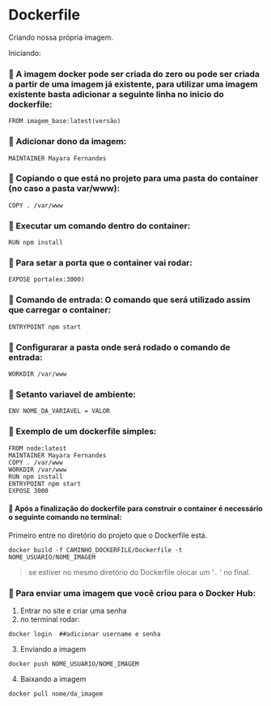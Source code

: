  # Dockerfile

Criando nossa própria imagem.

Iniciando: 

### :small_orange_diamond: A imagem docker pode ser criada do zero ou pode ser criada a partir de uma imagem já existente, para utilizar uma imagem existente basta adicionar a seguinte linha no inicio do dockerfile:

```
FROM imagem_base:latest(versão)
```

### :small_orange_diamond: Adicionar dono da imagem:

```
MAINTAINER Mayara Fernandes
```

### :small_orange_diamond: Copiando o que está no projeto para uma pasta do container (no caso a pasta var/www):

```
COPY . /var/www
```
### :small_orange_diamond: Executar um comando dentro do container:

```
RUN npm install
```

### :small_orange_diamond: Para setar a porta que o container vai rodar:

```
EXPOSE porta(ex:3000)
```

### :small_orange_diamond: Comando de entrada: O comando que será utilizado assim que carregar o container:

```
ENTRYPOINT npm start
```

### :small_orange_diamond: Configurarar a pasta onde será rodado o comando de entrada:

```
WORKDIR /var/www
```

### :small_orange_diamond: Setanto variavel de ambiente:

```
ENV NOME_DA_VARIAVEL = VALOR
```

### :small_orange_diamond: Exemplo de um dockerfile simples:

```
FROM node:latest
MAINTAINER Mayara Fernandes
COPY . /var/www
WORKDIR /var/www
RUN npm install
ENTRYPOINT npm start
EXPOSE 3000
```

#### :small_orange_diamond: **Após** a finalização do dockerfile para construir o container é necessário o seguinte comando no terminal:

Primeiro entre no diretório do projeto que o Dockerfile está.

```
docker build -f CAMINHO_DOCKERFILE/Dockerfile -t NOME_USUARIO/NOME_IMAGEM
```
> se estiver no mesmo diretório do Dockerfile olocar um '`.` ' no final. 

### :small_orange_diamond: Para enviar uma imagem que você criou para o Docker Hub:

1. Entrar no site e criar uma senha
2. no terminal rodar: 

```
docker login  ##adicionar username e senha
```
3. Enviando a imagem

```
docker push NOME_USUARIO/NOME_IMAGEM
```

4. Baixando a imagem

```
docker pull nome/da_imagem
```